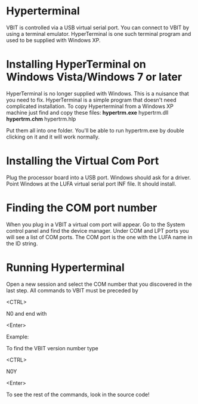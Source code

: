# Hyperterminal #

VBIT is controlled via a USB virtual serial port. You can connect to VBIT by using a terminal emulator. HyperTerminal is one such terminal program and used to be supplied with Windows XP.

# Installing HyperTerminal on Windows Vista/Windows 7 or later #
HyperTerminal is no longer supplied with Windows. This is a nuisance that you need to fix. HyperTerminal is a simple program that doesn't need complicated installation. To copy Hyperterminal from a Windows XP machine just find and copy these files:
**hypertrm.exe** hypertrm.dll
**hypertrm.chm** hypertrm.hlp

Put them all into one folder. You'll be able to run hypertrm.exe by double clicking on it and it will work normally.

# Installing the Virtual Com Port #

Plug the processor board into a USB port. Windows should ask for a driver. Point Windows at the LUFA virtual serial port INF file. It should install.

# Finding the COM port number #
When you plug in a VBIT a virtual com port will appear. Go to the System control panel and find the device manager. Under COM and LPT ports you will see a list of COM ports. The COM port is the one with the LUFA name in the ID string.

# Running Hyperterminal #
Open a new session and select the COM number that you discovered in the last step. All commands to VBIT must be preceded by 

&lt;CTRL&gt;

N0 and end with 

&lt;Enter&gt;



Example:

To find the VBIT version number type


&lt;CTRL&gt;

N0Y

&lt;Enter&gt;



To see the rest of the commands, look in the source code!